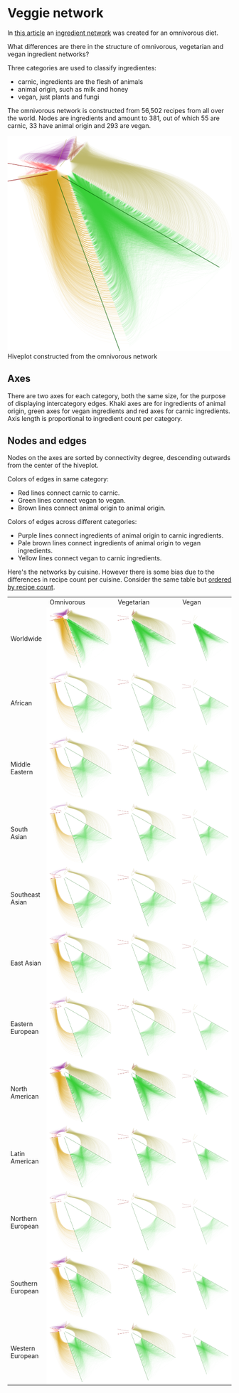 # Veggie network


In [this article](http://www.nature.com/articles/doi:10.1038%2Fsrep00196)
an [ingredient network](https://github.com/rgarcia-herrera/furry-spoon/blob/master/data/get_data.sh) was
created for an omnivorous diet.

What differences are there in the structure of omnivorous, vegetarian
and vegan ingredient networks?

Three categories are used to classify ingredientes:
 - carnic, ingredients are the flesh of animals
 - animal origin, such as milk and honey
 - vegan, just plants and fungi

The omnivorous network is constructed from 56,502 recipes from all
over the world. Nodes are ingredients and amount to 381, out of which
55 are carnic, 33 have animal origin and 293 are vegan.

<img src="https://raw.githubusercontent.com/rgarcia-herrera/furry-spoon/master/plots/omni_all.png" width="600px">
Hiveplot constructed from the omnivorous network

## Axes

There are two axes for each category, both the same size, for the
purpose of displaying intercategory edges. Khaki axes are for
ingredients of animal origin, green axes for vegan ingredients and red
axes for carnic ingredients. Axis length is proportional to ingredient
count per category.

## Nodes and edges

Nodes on the axes are sorted by connectivity degree, descending
outwards from the center of the hiveplot.

Colors of edges in same category:
 - Red lines connect carnic to carnic.
 - Green lines connect vegan to vegan.
 - Brown lines connect animal origin to animal origin. 
 
Colors of edges across different categories:
 - Purple lines connect ingredients of animal origin to carnic
   ingredients. 
 - Pale brown lines connect ingredients of animal origin to vegan
   ingredients.
 - Yellow lines connect vegan to carnic ingredients.


Here's the networks by cuisine.  However there is some bias due to the
differences in recipe count per cuisine. Consider the same table but
[ordered by recipe count](recipe_count_table.md).


<table> <tr> <td>&nbsp;</td>
<td>Omnivorous</td> <td>Vegetarian</td> <td>Vegan</td> </tr>

<tr>
<td>Worldwide</td>
<td bgcolor="white"><img src="https://raw.githubusercontent.com/rgarcia-herrera/furry-spoon/master/plots/omni_all.png" width="100%"</td>
<td bgcolor="white"><img src="https://raw.githubusercontent.com/rgarcia-herrera/furry-spoon/master/plots/vegetarian_all.png" width="100%"</td>
<td bgcolor="white"><img src="https://raw.githubusercontent.com/rgarcia-herrera/furry-spoon/master/plots/vegan_all.png" width="100%"</td>
</tr>


<tr>
<td>African</td>
<td bgcolor="white"><img src="https://raw.githubusercontent.com/rgarcia-herrera/furry-spoon/master/plots/omni_African.png" width="100%"</td>
<td bgcolor="white"><img src="https://raw.githubusercontent.com/rgarcia-herrera/furry-spoon/master/plots/vegetarian_African.png" width="100%"</td>
<td bgcolor="white"><img src="https://raw.githubusercontent.com/rgarcia-herrera/furry-spoon/master/plots/vegan_African.png" width="100%"</td>
</tr>

<tr>
<td>Middle Eastern</td>
<td bgcolor="white"><img src="https://raw.githubusercontent.com/rgarcia-herrera/furry-spoon/master/plots/omni_MiddleEastern.png" width="100%"</td>
<td bgcolor="white"><img src="https://raw.githubusercontent.com/rgarcia-herrera/furry-spoon/master/plots/vegetarian_MiddleEastern.png" width="100%"</td>
<td bgcolor="white"><img src="https://raw.githubusercontent.com/rgarcia-herrera/furry-spoon/master/plots/vegan_MiddleEastern.png" width="100%"</td>
</tr>

<tr>
<td>South Asian</td>
<td bgcolor="white"><img src="https://raw.githubusercontent.com/rgarcia-herrera/furry-spoon/master/plots/omni_SouthAsian.png" width="100%"</td>
<td bgcolor="white"><img src="https://raw.githubusercontent.com/rgarcia-herrera/furry-spoon/master/plots/vegetarian_SouthAsian.png  " width="100%"</td>
<td bgcolor="white"><img src="https://raw.githubusercontent.com/rgarcia-herrera/furry-spoon/master/plots/vegan_SouthAsian.png" width="100%"</td>
</tr>

<tr>
<td>Southeast Asian</td>
<td bgcolor="white"><img src="https://raw.githubusercontent.com/rgarcia-herrera/furry-spoon/master/plots/omni_SoutheastAsian.png" width="100%"</td>
<td bgcolor="white"><img src="https://raw.githubusercontent.com/rgarcia-herrera/furry-spoon/master/plots/vegetarian_SoutheastAsian.png  " width="100%"</td>
<td bgcolor="white"><img src="https://raw.githubusercontent.com/rgarcia-herrera/furry-spoon/master/plots/vegan_SoutheastAsian.png" width="100%"</td>
</tr>

<tr>
<td>East Asian</td>
<td bgcolor="white"><img src="https://raw.githubusercontent.com/rgarcia-herrera/furry-spoon/master/plots/omni_EastAsian.png" width="100%"</td>
<td bgcolor="white"><img src="https://raw.githubusercontent.com/rgarcia-herrera/furry-spoon/master/plots/vegetarian_EastAsian.png" width="100%"</td>
<td bgcolor="white"><img src="https://raw.githubusercontent.com/rgarcia-herrera/furry-spoon/master/plots/vegan_EastAsian.png" width="100%"</td>
</tr>

<tr>
<td>Eastern European</td>
<td bgcolor="white"><img src="https://raw.githubusercontent.com/rgarcia-herrera/furry-spoon/master/plots/omni_EasternEuropean.png" width="100%"</td>
<td bgcolor="white"><img src="https://raw.githubusercontent.com/rgarcia-herrera/furry-spoon/master/plots/vegetarian_EasternEuropean.png" width="100%"</td>
<td bgcolor="white"><img src="https://raw.githubusercontent.com/rgarcia-herrera/furry-spoon/master/plots/vegan_EasternEuropean.png" width="100%"</td>
</tr>

<tr>
<td>North American</td>
<td bgcolor="white"><img src="https://raw.githubusercontent.com/rgarcia-herrera/furry-spoon/master/plots/omni_NorthAmerican.png" width="100%"</td>
<td bgcolor="white"><img src="https://raw.githubusercontent.com/rgarcia-herrera/furry-spoon/master/plots/vegetarian_NorthAmerican.png" width="100%"</td>
<td bgcolor="white"><img src="https://raw.githubusercontent.com/rgarcia-herrera/furry-spoon/master/plots/vegan_NorthAmerican.png" width="100%"</td>
</tr>

<tr>
<td>Latin American</td>
<td bgcolor="white"><img src="https://raw.githubusercontent.com/rgarcia-herrera/furry-spoon/master/plots/omni_LatinAmerican.png" width="100%"</td>
<td bgcolor="white"><img src="https://raw.githubusercontent.com/rgarcia-herrera/furry-spoon/master/plots/vegetarian_LatinAmerican.png" width="100%"</td>
<td bgcolor="white"><img src="https://raw.githubusercontent.com/rgarcia-herrera/furry-spoon/master/plots/vegan_LatinAmerican.png" width="100%"</td>
</tr>



<tr>
<td>Northern European</td>
<td bgcolor="white"><img src="https://raw.githubusercontent.com/rgarcia-herrera/furry-spoon/master/plots/omni_NorthernEuropean.png" width="100%"</td>
<td bgcolor="white"><img src="https://raw.githubusercontent.com/rgarcia-herrera/furry-spoon/master/plots/vegetarian_NorthernEuropean.png  " width="100%"</td>
<td bgcolor="white"><img src="https://raw.githubusercontent.com/rgarcia-herrera/furry-spoon/master/plots/vegan_NorthernEuropean.png" width="100%"</td>
</tr>


<tr>
<td>Southern European</td>
<td bgcolor="white"><img src="https://raw.githubusercontent.com/rgarcia-herrera/furry-spoon/master/plots/omni_SouthernEuropean.png" width="100%"</td>
<td bgcolor="white"><img src="https://raw.githubusercontent.com/rgarcia-herrera/furry-spoon/master/plots/vegetarian_SouthernEuropean.png  " width="100%"</td>
<td bgcolor="white"><img src="https://raw.githubusercontent.com/rgarcia-herrera/furry-spoon/master/plots/vegan_SouthernEuropean.png" width="100%"</td>
</tr>

<tr>
<td>Western European</td>
<td bgcolor="white"><img src="https://raw.githubusercontent.com/rgarcia-herrera/furry-spoon/master/plots/omni_WesternEuropean.png" width="100%"</td>
<td bgcolor="white"><img src="https://raw.githubusercontent.com/rgarcia-herrera/furry-spoon/master/plots/vegetarian_WesternEuropean.png" width="100%"</td>
<td bgcolor="white"><img src="https://raw.githubusercontent.com/rgarcia-herrera/furry-spoon/master/plots/vegan_WesternEuropean.png" width="100%"</td>
</tr>
</table>

